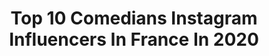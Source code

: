 ---
title: Top 10 Comedians Instagram Influencers In France In 2020
description: >-
  Find top comedians Instagram influencers in France in 2020. Most popular hashtags: #lyon #corona #theatre #friends.
platform: Instagram
profiles:
  - username: "nidhal.saadi.officiel"
    fullname: >-
      Nidhal Saadi
    location: "France"
    followers: 2092371
    engagement: 454
    commentsToLikes: 0.011570
    id: ck8t3w7po4pti0j78e0su3vc2
    verified: true
    hashtags: "#awledmoufida, #jourpourjour, #different, #8kvideosnap"
  - username: "samuel_raynaud"
    fullname: >-
      I am Sam
    location: "France"
    followers: 5667
    engagement: 1359
    commentsToLikes: 0.024346
    id: ck5c229qfwejs0i114wcduve4
    verified: false
    hashtags: "#mensuits, #capoeira, #sport, #photography"
  - username: "sebmellia"
    fullname: >-
      Seb Mellia
    location: "France"
    followers: 107408
    engagement: 374
    commentsToLikes: 0.022678
    id: ck55ku3fa03lw0i114yokhdf5
    verified: true
    hashtags: "#marseille, #lyon, #monpremierrapppppp, #kainalapeufra"
  - username: "doneljacksman"
    fullname: >-
      doneljacksman
    location: "France"
    followers: 81485
    engagement: 467
    commentsToLikes: 0.037321
    id: ck14lei5cua280i19qf3v1eh6
    verified: true
    hashtags: "#marseille, #kohlanta, #mensonges, #plusrienaperdre"
  - username: "reneewillett"
    fullname: >-
      Renée Willett
    location: "France"
    followers: 427032
    engagement: 105
    commentsToLikes: 0.015527
    id: ck5cj6bo3u2hk0i11riieh0wb
    verified: true
    hashtags: "#willettwolfpack"
  - username: "el.jooee"
    fullname: >-
      🔹️🔸️Mehsen Billel🔸️🔹️
    location: "France"
    followers: 10210
    engagement: 627
    commentsToLikes: 0.088824
    id: ck6u55rwx7r3u0j719cx3zr9e
    verified: false
    hashtags: "#musicproduction, #love, #andalous, #remix"
  - username: "itz.rayan"
    fullname: >-
      
    location: "France"
    followers: 6954
    engagement: 1007
    commentsToLikes: 0.053989
    id: ckap7w6efltu90i78u7s9uwgs
    verified: false
    hashtags: "#stayathome"
  - username: "ptcomedy"
    fullname: >-
      Paul Taylor
    location: "France"
    followers: 59836
    engagement: 279
    commentsToLikes: 0.019682
    id: ck5hogudkpjgn0i11xikedkdf
    verified: true
    hashtags: "#teampainauchocolat, #sobritishoupresque, #franglais, #deathtolabise"
  - username: "gadelmalehmania"
    fullname: >-
      Gad Elmaleh
    location: "France"
    followers: 31445
    engagement: 264
    commentsToLikes: 0.053968
    id: ck5c4gxyc1c080i11nw77zam5
    verified: false
    hashtags: "#birthday, #yoga, #onemanshow, #fils"
  - username: "stephanesacre"
    fullname: >-
      L’EXCÈS
    location: "France"
    followers: 134843
    engagement: 456
    commentsToLikes: 0.028918
    id: ck5q7z1x63p130i11g34z230y
    verified: false
    hashtags: "#lecoronavirusnenousaurapas, #manudibango, #dontrushchallenge, #stankwalkchallenge"
---